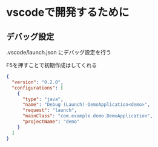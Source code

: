 # vscodeで開発するために

## デバッグ設定

.vscode/launch.json にデバッグ設定を行う

F5を押すことで初期作成はしてくれる

```json
{
  "version": "0.2.0",
  "configurations": [
    {
      "type": "java",
      "name": "Debug (Launch)-DemoApplication<demo>",
      "request": "launch",
      "mainClass": "com.example.demo.DemoApplication",
      "projectName": "demo"
    }
  ]
}
```
